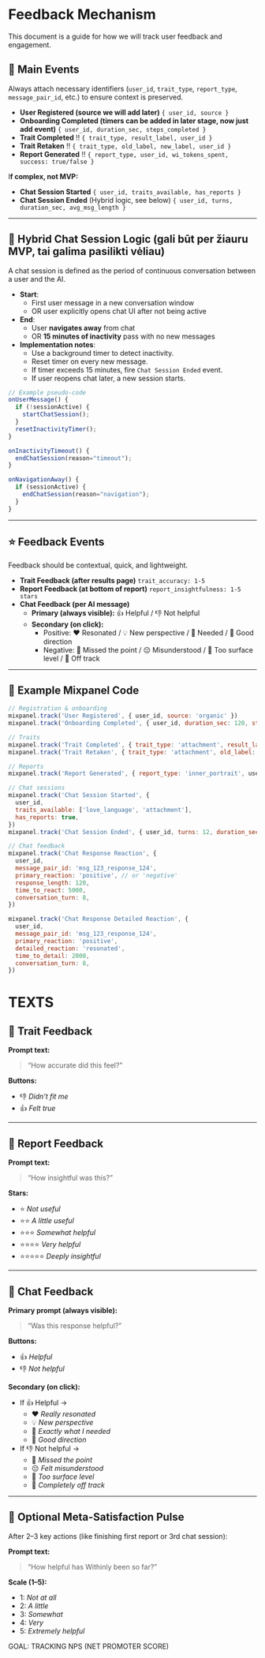 # Feedback Mechanism

This document is a guide for how we will track user feedback and engagement.

## 🔑 Main Events

Always attach necessary identifiers (`user_id`, `trait_type`, `report_type`, `message_pair_id`, etc.) to ensure context is preserved.

- **User Registered (source we will add later)**
  `{ user_id, source }`
- **Onboarding Completed (timers can be added in later stage, now just add event)**
  `{ user_id, duration_sec, steps_completed }`
- **Trait Completed** ‼️
  `{ trait_type, result_label, user_id }`
- **Trait Retaken** ‼️
  `{ trait_type, old_label, new_label, user_id }`
- **Report Generated** ‼️
  `{ report_type, user_id, wi_tokens_spent, success: true/false }`

I**f complex, not MVP:**

- **Chat Session Started**
  `{ user_id, traits_available, has_reports }`
- **Chat Session Ended** (Hybrid logic, see below)
  `{ user_id, turns, duration_sec, avg_msg_length }`

---

## 🔁 Hybrid Chat Session Logic (gali būt per žiauru MVP, tai galima pasilikti vėliau)

A chat session is defined as the period of continuous conversation between a user and the AI.

- **Start**:
  - First user message in a new conversation window
  - OR user explicitly opens chat UI after not being active
- **End**:
  - User **navigates away** from chat
  - OR **15 minutes of inactivity** pass with no new messages
- **Implementation notes**:
  - Use a background timer to detect inactivity.
  - Reset timer on every new message.
  - If timer exceeds 15 minutes, fire `Chat Session Ended` event.
  - If user reopens chat later, a new session starts.

```jsx
// Example pseudo-code
onUserMessage() {
  if (!sessionActive) {
    startChatSession();
  }
  resetInactivityTimer();
}

onInactivityTimeout() {
  endChatSession(reason="timeout");
}

onNavigationAway() {
  if (sessionActive) {
    endChatSession(reason="navigation");
  }
}

```

---

## ⭐ Feedback Events

Feedback should be contextual, quick, and lightweight.

- **Trait Feedback (after results page)**
  `trait_accuracy: 1-5`
- **Report Feedback (at bottom of report)**
  `report_insightfulness: 1-5 stars`
- **Chat Feedback (per AI message)**
  - **Primary (always visible):** 👍 Helpful / 👎 Not helpful
  - **Secondary (on click):**
    - Positive: ❤️ Resonated / 💡 New perspective / 🎯 Needed / 🤝 Good direction
    - Negative: 🤔 Missed the point / 😔 Misunderstood / 🌊 Too surface level / 🔄 Off track

---

## 📝 Example Mixpanel Code

```jsx
// Registration & onboarding
mixpanel.track('User Registered', { user_id, source: 'organic' })
mixpanel.track('Onboarding Completed', { user_id, duration_sec: 120, steps_completed: 8 })

// Traits
mixpanel.track('Trait Completed', { trait_type: 'attachment', result_label: 'anxious', user_id })
mixpanel.track('Trait Retaken', { trait_type: 'attachment', old_label: 'anxious', new_label: 'secure', user_id })

// Reports
mixpanel.track('Report Generated', { report_type: 'inner_portrait', user_id, wi_tokens_spent: 3, success: true })

// Chat sessions
mixpanel.track('Chat Session Started', {
  user_id,
  traits_available: ['love_language', 'attachment'],
  has_reports: true,
})
mixpanel.track('Chat Session Ended', { user_id, turns: 12, duration_sec: 600, avg_msg_length: 110 })

// Chat feedback
mixpanel.track('Chat Response Reaction', {
  user_id,
  message_pair_id: 'msg_123_response_124',
  primary_reaction: 'positive', // or 'negative'
  response_length: 120,
  time_to_react: 5000,
  conversation_turn: 8,
})

mixpanel.track('Chat Response Detailed Reaction', {
  user_id,
  message_pair_id: 'msg_123_response_124',
  primary_reaction: 'positive',
  detailed_reaction: 'resonated',
  time_to_detail: 2000,
  conversation_turn: 8,
})
```

# TEXTS

## 🧩 Trait Feedback

**Prompt text:**

> “How accurate did this feel?”

**Buttons:**

- 👎 _Didn’t fit me_
- 👍 _Felt true_

---

## 📖 Report Feedback

**Prompt text:**

> “How insightful was this?”

**Stars:**

- ⭐ _Not useful_
- ⭐⭐ _A little useful_
- ⭐⭐⭐ _Somewhat helpful_
- ⭐⭐⭐⭐ _Very helpful_
- ⭐⭐⭐⭐⭐ _Deeply insightful_

---

## 💬 Chat Feedback

**Primary prompt (always visible):**

> “Was this response helpful?”

**Buttons:**

- 👍 _Helpful_
- 👎 _Not helpful_

**Secondary (on click):**

- If 👍 Helpful →
  - ❤️ _Really resonated_
  - 💡 _New perspective_
  - 🎯 _Exactly what I needed_
  - 🤝 _Good direction_
- If 👎 Not helpful →
  - 🤔 _Missed the point_
  - 😔 _Felt misunderstood_
  - 🌊 _Too surface level_
  - 🔄 _Completely off track_

---

## 🧭 Optional Meta-Satisfaction Pulse

After 2–3 key actions (like finishing first report or 3rd chat session):

**Prompt text:**

> “How helpful has Withinly been so far?”

**Scale (1–5):**

- 1: _Not at all_
- 2: _A little_
- 3: _Somewhat_
- 4: _Very_
- 5: _Extremely helpful_

GOAL: TRACKING NPS (NET PROMOTER SCORE)
